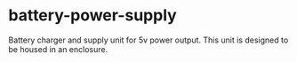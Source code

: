 # battery-power-supply
Battery charger and supply unit for 5v power output.  This unit is designed to be housed in an enclosure.
